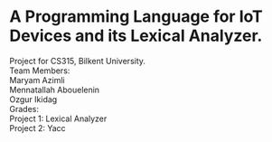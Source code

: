 # A Programming Language for IoT Devices and its Lexical Analyzer. 
Project for CS315, Bilkent University. <br />
Team Members:<br />
  Maryam Azimli<br />
  Mennatallah Abouelenin <br />
  Ozgur Ikidag<br />
Grades:<br />
  Project 1: Lexical Analyzer<br />
  Project 2: Yacc
